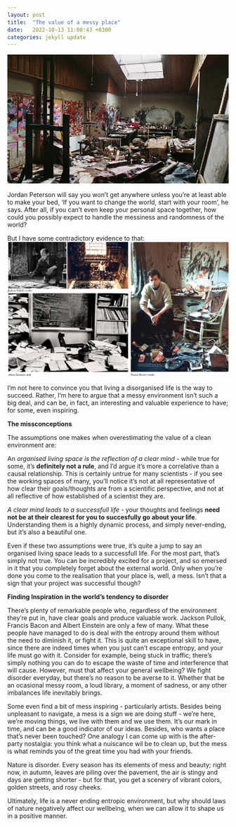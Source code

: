 ```yaml
---
layout: post
title:  "The value of a messy place"
date:   2022-10-13 11:08:43 +0300
categories: jekyll update
---
```

![room](/images/messyroom.jpg)


Jordan Peterson will say you won’t get anywhere unless you’re at least able to make your bed, ‘If you want to change the world, start with your room’, he says. After all, if you can’t even keep your personal space together, how could you possibly expect to handle the messiness and randomness of the world? 

But I have some contradictory evidence to that:
![room](/images/artists.png)



I’m not here to convince you that living a disorganised life is the way to succeed. Rather, I’m here to argue that a messy environment isn’t such a big deal, and can be, in fact, an interesting and valuable experience to have; for some, even inspiring. 

**The missconceptions**

The assumptions one makes when overestimating the value of a clean environment are:

An *organised living space is the reflection of a clear mind -* while true for some, it’s **definitely not a rule**, and I’d argue it’s more a correlative than a causal relationship.  This is certainly untrue for many scientists - if you see the working spaces of many, you’ll notice it’s not at all representative of how clear their goals/thoughts are from a scientific perspective, and not at all reflective of how established of a scientist they are. 

*A* *clear mind leads to a successfull life* - your thoughts and feelings **need not be at their clearest for you to succesfully go about your life**. Understanding them is a highly dynamic process, and simply never-ending, but it’s also a beautiful one.  

Even if these two assumptions were true, it’s quite a jump to say an organised living space leads to a successfull life. For the most part, that’s simply not true. You can be incredibly excited for a project, and so emersed in it that you completely forget about the external world. Only when you’re done you come to the realisation that your place is, well, a mess. Isn’t that a sign that your project was successful though? 

**Finding Inspiration in the world’s tendency to disorder** 

There’s plenty of remarkable people who, regardless of the environment they’re put in, have clear goals and produce valuable work. Jackson Pullok, Francis Bacon and Albert Einstein are only a few of many. What these people have managed to do is deal with the entropy around them without the need to diminish it, or fight it. This is quite an exceptional skill to have, since there are indeed times when you just can’t escape entropy, and your life must go with it. Consider for example, being stuck in traffic; there’s simply nothing you can do to escape the waste of time and interference that will cause. However, must that affect your general wellbeing? We fight disorder everyday, but there’s no reason to be averse to it. Whether that be an ocasional messy room, a loud library, a moment of sadness, or any other imbalances life inevitably brings. 

Some even find a bit of mess inspiring -  particularly artists. Besides being unpleasant to navigate, a mess is a sign we are doing stuff - we’re here, we’re moving things, we live with them and we use them. It’s our mark in time, and can be a good indicator of our ideas. Besides, who wants a place that’s never been touched? One analogy I can come up with is the after-party nostalgia: you think what a nuiscance wil be to clean up, but the mess is what reminds you of the great time you had with your friends.  

Nature is disorder. Every season has its elements of mess and beauty;  right now, in autumn, leaves are piling over the pavement, the air is stingy and days are getting shorter - but for that, you get a scenery of vibrant colors,  golden streets, and rosy cheeks. 

Ultimately, life is a never ending entropic environment, but why should laws of nature negatively affect our wellbeing, when we can allow it to shape us in a positive manner.
